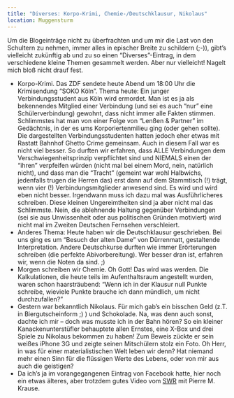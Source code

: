 ```yaml
---
title: "Diverses: Korpo-Krimi, Chemie-/Deutschklausur, Nikolaus"
location: Muggensturm
---
```

Um die Blogeinträge nicht zu überfrachten und um mir die Last von den Schultern zu nehmen, immer alles in epischer Breite zu schildern (;-)), gibt’s vielleicht zukünftig ab und zu so einen “Diverses”-Eintrag, in dem verschiedene kleine Themen gesammelt werden. Aber nur vielleicht! Nagelt mich bloß nicht drauf fest.

- Korpo-Krimi. Das ZDF sendete heute Abend um 18:00 Uhr die Krimisendung “SOKO Köln”. Thema heute: Ein junger Verbindungsstudent aus Köln wird ermordet. Man ist es ja als bekennendes Mitglied einer Verbindung (und sei es auch “nur” eine Schülerverbindung) gewohnt, dass nicht immer alle Fakten stimmen. Schlimmstes hat man von einer Folge von “Lenßen & Partner” im Gedächtnis, in der es ums Korporiertenmilieu ging (oder gehen sollte). Die dargestellten Verbindungsstudenten hatten jedoch eher etwas mit Rastatt Bahnhof Ghetto Crime gemeinsam. Auch in diesem Fall war es nicht viel besser. So durften wir erfahren, dass ALLE Verbindungen dem Verschwiegenheitsprinzip verpflichtet sind und NIEMALS einen der “ihren” verpfeifen würden (nicht mal bei einem Mord, nein, natürlich nicht), und dass man die “Tracht” (gemeint war wohl Halbwichs, jedenfalls trugen die Herren das) erst dann auf dem Stammtisch (!) trägt, wenn vier (!) Verbindungsmitglieder anwesend sind. Es wird und wird eben nicht besser. Irgendwann muss ich dazu mal was Ausführlicheres schreiben. Diese kleinen Ungereimtheiten sind ja aber nicht mal das Schlimmste. Nein, die ablehnende Haltung gegenüber Verbindungen (sei sie aus Unwissenheit oder aus politischen Gründen motiviert) wird nicht mal im Zweiten Deutschen Fernsehen verschleiert.
- Anderes Thema: Heute haben wir die Deutschklausur geschrieben. Bei uns ging es um “Besuch der alten Dame” von Dürrenmatt, gestaltende Interpretation. Andere Deutschkurse durften wie immer Erörterungen schreiben (die perfekte Abivorbereitung). Wer besser dran ist, erfahren wir, wenn die Noten da sind. ;)
- Morgen schreiben wir Chemie. Oh Gott! Das wird was werden. Die Kalkulationen, die heute teils im Aufenthaltsraum angestellt wurden, waren schon haarsträubend: “Wenn ich in der Klausur null Punkte schreibe, wieviele Punkte brauche ich dann mündlich, um nicht durchzufallen?”
- Gestern war bekanntlich Nikolaus. Für mich gab’s ein bisschen Geld (z.T. in Biergutscheinform ;) ) und Schokolade. Na, was denn auch sonst, dachte ich mir – doch was musste ich in der Bahn hören? So ein kleiner Kanackenunterstüfler behauptete allen Ernstes, eine X-Box und drei Spiele zu Nikolaus bekommen zu haben! Zum Beweis zückte er sein weißes iPhone 3G und zeigte seinen Mitschülern stolz ein Foto. Oh Herr, in was für einer materialistischen Welt leben wir denn? Hat niemand mehr einen Sinn für die flüssigen Werte des Lebens, oder von mir aus auch die geistigen?
- Da ich’s ja im vorangegangenen Eintrag von Facebook hatte, hier noch ein etwas älteres, aber trotzdem gutes Video vom [SWR](https://www.youtube.com/watch?v=Q7s5aSCzuxY) mit Pierre M. Krause.
